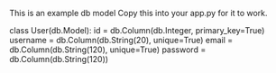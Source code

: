 This is an example db model
Copy this into your app.py for it to work.

class User(db.Model):
    id = db.Column(db.Integer, primary_key=True)
    username = db.Column(db.String(20), unique=True)
    email = db.Column(db.String(120), unique=True)
    password = db.Column(db.String(120))